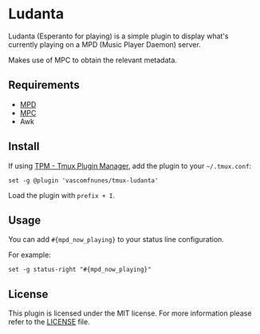 # Ludanta

Ludanta (Esperanto for playing) is a simple plugin to display what's currently playing on a MPD (Music Player Daemon) server.

Makes use of MPC to obtain the relevant metadata.

## Requirements

- [MPD](https://www.musicpd.org/clients/mpc/)
- [MPC](https://www.musicpd.org/clients/mpc/)
- Awk

## Install

If using [TPM - Tmux Plugin Manager](https://github.com/tmux-plugins/tpm), add the plugin to your `~/.tmux.conf`:

```tmux
set -g @plugin 'vascomfnunes/tmux-ludanta'
```

Load the plugin with `prefix + I`.

## Usage

You can add `#{mpd_now_playing}` to your status line configuration.

For example:

```tmux
set -g status-right "#{mpd_now_playing}"
```
## License

This plugin is licensed under the MIT license. For more information please refer
to the [LICENSE](https://github.com/vascomfnunes/tmux-clima/blob/main/LICENSE) file.
